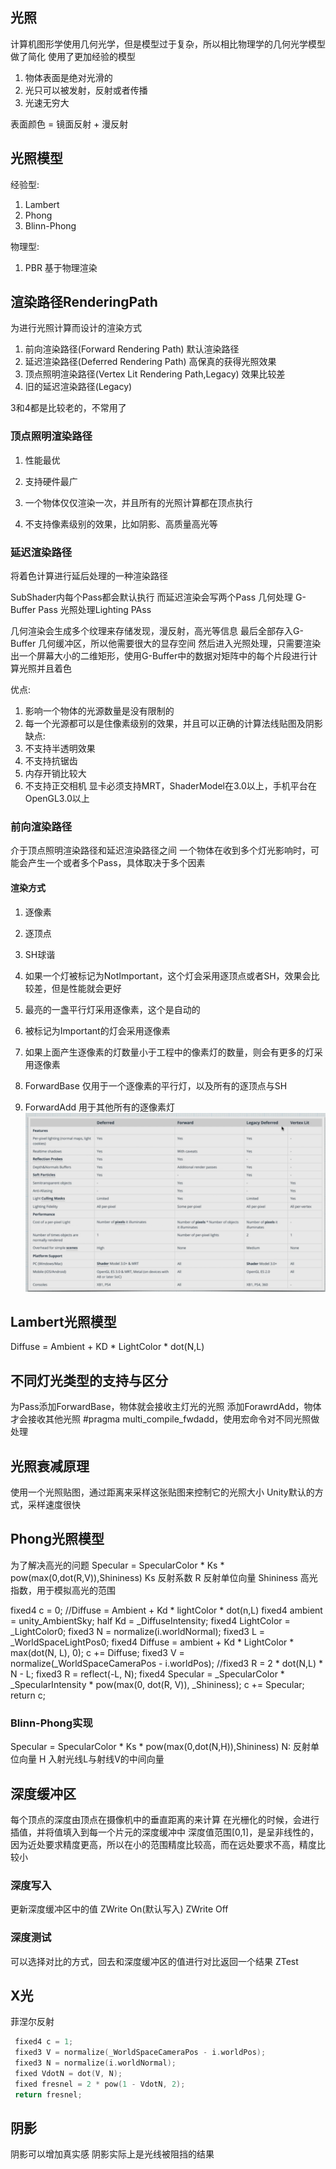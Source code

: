 ## 光照
计算机图形学使用几何光学，但是模型过于复杂，所以相比物理学的几何光学模型做了简化
使用了更加经验的模型
1. 物体表面是绝对光滑的
2. 光只可以被发射，反射或者传播
3. 光速无穷大

表面颜色 = 镜面反射 + 漫反射

## 光照模型

经验型:
1. Lambert
2. Phong
3. Blinn-Phong

物理型:
1. PBR 基于物理渲染


## 渲染路径RenderingPath
为进行光照计算而设计的渲染方式

1. 前向渲染路径(Forward Rendering Path) 默认渲染路径
2. 延迟渲染路径(Deferred Rendering Path)
   高保真的获得光照效果
3. 顶点照明渲染路径(Vertex Lit Rendering Path,Legacy) 
   效果比较差
4. 旧的延迟渲染路径(Legacy)

3和4都是比较老的，不常用了

### 顶点照明渲染路径
1. 性能最优
2. 支持硬件最广
3. 一个物体仅仅渲染一次，并且所有的光照计算都在顶点执行

1. 不支持像素级别的效果，比如阴影、高质量高光等


### 延迟渲染路径
将着色计算进行延后处理的一种渲染路径

SubShader内每个Pass都会默认执行
而延迟渲染会写两个Pass
几何处理 G-Buffer Pass
光照处理Lighting PAss

几何渲染会生成多个纹理来存储发现，漫反射，高光等信息
最后全部存入G-Buffer 几何缓冲区，所以他需要很大的显存空间
然后进入光照处理，只需要渲染出一个屏幕大小的二维矩形，使用G-Buffer中的数据对矩阵中的每个片段进行计算光照并且着色

优点:
1. 影响一个物体的光源数量是没有限制的
2. 每一个光源都可以是住像素级别的效果，并且可以正确的计算法线贴图及阴影
缺点:
1. 不支持半透明效果
2. 不支持抗锯齿
3. 内存开销比较大
4. 不支持正交相机
显卡必须支持MRT，ShaderModel在3.0以上，手机平台在OpenGL3.0以上

### 前向渲染路径
介于顶点照明渲染路径和延迟渲染路径之间
一个物体在收到多个灯光影响时，可能会产生一个或者多个Pass，具体取决于多个因素
#### 渲染方式
1. 逐像素
2. 逐顶点
3. SH球谐 

1. 如果一个灯被标记为NotImportant，这个灯会采用逐顶点或者SH，效果会比较差，但是性能就会更好 
2. 最亮的一盏平行灯采用逐像素，这个是自动的
3. 被标记为Important的灯会采用逐像素
4. 如果上面产生逐像素的灯数量小于工程中的像素灯的数量，则会有更多的灯采用逐像素

1. ForwardBase 仅用于一个逐像素的平行灯，以及所有的逐顶点与SH
2. ForwardAdd 用于其他所有的逐像素灯
![alt text](image-28.png)

## Lambert光照模型
Diffuse = Ambient + KD * LightColor * dot(N,L)

## 不同灯光类型的支持与区分
为Pass添加ForwardBase，物体就会接收主灯光的光照
添加ForawrdAdd，物体才会接收其他光照
#pragma multi_compile_fwdadd，使用宏命令对不同光照做处理

## 光照衰减原理
使用一个光照贴图，通过距离来采样这张贴图来控制它的光照大小
Unity默认的方式，采样速度很快

## Phong光照模型
为了解决高光的问题
Specular = SpecularColor * Ks * pow(max(0,dot(R,V)),Shininess)
Ks 反射系数
R 反射单位向量 
Shininess 高光指数，用于模拟高光的范围 

fixed4 c = 0;
//Diffuse = Ambient + Kd * lightColor * dot(n,L)
fixed4 ambient = unity_AmbientSky;
half Kd = _DiffuseIntensity;
fixed4 LightColor = _LightColor0;
fixed3 N = normalize(i.worldNormal);
fixed3 L = _WorldSpaceLightPos0;
fixed4 Diffuse = ambient + Kd * LightColor * max(dot(N, L), 0);
c += Diffuse;
fixed3 V = normalize(_WorldSpaceCameraPos - i.worldPos);
//fixed3 R = 2 * dot(N,L) * N - L;
fixed3 R = reflect(-L, N);
fixed4 Specular = _SpecularColor * _SpecularIntensity * pow(max(0, dot(R, V)), _Shininess);
c += Specular;
return c;

### Blinn-Phong实现
Specular = SpecularColor * Ks * pow(max(0,dot(N,H)),Shininess)
N: 反射单位向量
H 入射光线L与射线V的中间向量

## 深度缓冲区
每个顶点的深度由顶点在摄像机中的垂直距离的来计算
在光栅化的时候，会进行插值，并将值填入到每一个片元的深度缓冲中
深度值范围[0,1]，是呈非线性的，因为近处要求精度更高，所以在小的范围精度比较高，而在远处要求不高，精度比较小

### 深度写入
更新深度缓冲区中的值
ZWrite On(默认写入)
ZWrite Off

### 深度测试
可以选择对比的方式，回去和深度缓冲区的值进行对比返回一个结果 
ZTest

## X光
菲涅尔反射
```cpp
 fixed4 c = 1;
 fixed3 V = normalize(_WorldSpaceCameraPos - i.worldPos);
 fixed3 N = normalize(i.worldNormal);
 fixed VdotN = dot(V, N);
 fixed fresnel = 2 * pow(1 - VdotN, 2);
 return fresnel;
 ```

 ## 阴影
 阴影可以增加真实感
 阴影实际上是光线被阻挡的结果
